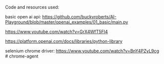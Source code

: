 
Code and resources used:

basic open ai api:
https://github.com/buckyroberts/AI-Playground/blob/master/openai_examples/01_basic/main.py 

https://www.youtube.com/watch?v=GrX4WfT5FI4 


https://platform.openai.com/docs/libraries/python-library 



selenium chrome driver:
https://www.youtube.com/watch?v=BnY4PZyL9cg # chrome-agent




